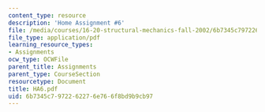 ```yaml
---
content_type: resource
description: 'Home Assignment #6'
file: /media/courses/16-20-structural-mechanics-fall-2002/6b7345c7972262276e766f8bd9b9cb97_HA6.pdf
file_type: application/pdf
learning_resource_types:
- Assignments
ocw_type: OCWFile
parent_title: Assignments
parent_type: CourseSection
resourcetype: Document
title: HA6.pdf
uid: 6b7345c7-9722-6227-6e76-6f8bd9b9cb97
---
```

